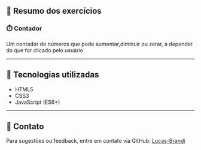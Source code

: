 
## 📂 Resumo dos exercícios

### ⏱️ Contador
Um contador de números que pode aumentar,diminuir ou zerar, a depender do que for clicado pelo usuário

---

## 📌 Tecnologias utilizadas

- HTML5
- CSS3
- JavaScript (ES6+)


---

## 📧 Contato

Para sugestões ou feedback, entre em contato via GitHub: [Lucas-Brandi](https://github.com/Lucas-Brandi)
